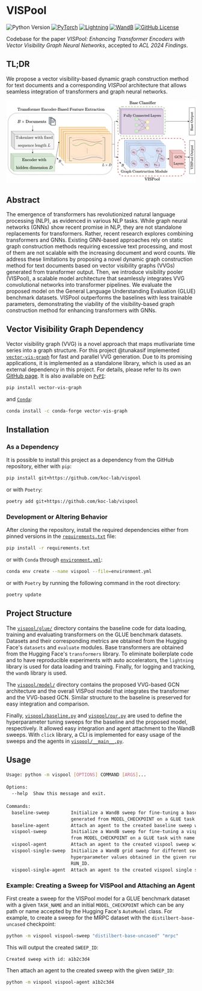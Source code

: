 # VISPool

![Python Version](https://img.shields.io/badge/python-3.10%20|%203.11-3670A0.svg?style=for-the-badge&logo=python&logoColor=ffdd54)
[![PyTorch](https://img.shields.io/badge/PyTorch-%23EE4C2C.svg?style=for-the-badge&logo=PyTorch&logoColor=white)](https://pytorch.org/)
[![Lightning](https://img.shields.io/badge/Lightning-%235835CC.svg?style=for-the-badge&logo=lightning&logoColor=white)](https://lightning.ai/)
[![WandB](https://img.shields.io/badge/Weights_&_Biases-FFCC33?style=for-the-badge&logo=WeightsAndBiases&logoColor=black)](https://wandb.ai/tunakasif/vispool)
[![GitHub License](https://img.shields.io/github/license/koc-lab/vispool?style=for-the-badge)](./LICENSE)

Codebase for the paper _VISPool: Enhancing Transformer Encoders with Vector Visibility Graph Neural Networks_, accepted to _ACL 2024 Findings_.

## TL;DR

We propose a vector visibility-based dynamic graph construction method for text documents and a corresponding _VISPool_ architecture that allows seamless integration of transformers and graph neural networks.

![VISPool Architecture](./.github/architecture.png)

## Abstract

The emergence of transformers has revolutionized natural language processing (NLP), as evidenced in various NLP tasks. While graph neural networks (GNNs) show recent promise in NLP, they are not standalone replacements for transformers. Rather, recent research explores combining transformers and GNNs. Existing GNN-based approaches rely on static graph construction methods requiring excessive text processing, and most of them are not scalable with the increasing document and word counts. We address these limitations by proposing a novel dynamic graph construction method for text documents based on vector visibility graphs (VVGs) generated from transformer output. Then, we introduce visibility pooler (VISPool), a scalable model architecture that seamlessly integrates VVG convolutional networks into transformer pipelines. We evaluate the proposed model on the General Language Understanding Evaluation (GLUE) benchmark datasets. VISPool outperforms the baselines with less trainable parameters, demonstrating the viability of the visibility-based graph construction method for enhancing transformers with GNNs.

## Vector Visibility Graph Dependency

Vector visibility graph (VVG) is a novel approach that maps mutlivariate time series into a graph structure. For this project @tunakasif implemented [`vector-vis-graph`](https://github.com/tunakasif/vector-vis-graph/) for fast and parallel VVG generation. Due to its promising applications, it is implemented as a standalone library, which is used as an external dependency in this project. For details, please refer to its own [GitHub page](https://github.com/tunakasif/vector-vis-graph/). It is also available on [`PyPI`]():

```bash
pip install vector-vis-graph
```

and [`Conda`]():

```bash
conda install -c conda-forge vector-vis-graph
```

## Installation

### As a Dependency

It is possible to install this project as a dependency from the GitHub repository, either with `pip`:

```bash
pip install git+https://github.com/koc-lab/vispool
```

or with `Poetry`:

```bash
poetry add git+https://github.com/koc-lab/vispool
```

### Development or Altering Behavior

After cloning the repository, install the required dependencies either from pinned versions in the [`requirements.txt`](./requirements.txt) file:

```bash
pip install -r requirements.txt
```

or with `Conda` through [`environment.yml`](./environment.yml):

```bash
conda env create --name vispool --file=environment.yml
```

or with `Poetry` by running the following command in the root directory:

```bash
poetry update
```

## Project Structure

The [`vispool/glue/`](./vispool/glue/) directory contains the baseline code for data loading, training and evaluating transformers on the GLUE benchmark datasets. Datasets and their corresponding metrics are obtained from the Hugging Face's `datasets` and `evaluate` modules. Base transformers are obtained from the Hugging Face's `transformers` library. To eliminate boilerplate code and to have reproducible experiments with auto accelerators, the `lightning` library is used for data loading and training. Finally, for logging and tracking, the `wandb` library is used.

The [`vispool/model/`](./vispool/model/) directory contains the proposed VVG-based GCN architecture and the overall VISPool model that integrates the transformer and the VVG-based GCN. Similar structure to the baseline is preserved for easy integration and comparison.

Finally, [`vispool/baseline.py`](./vispool/baseline.py) and [`vispool/our.py`](./vispool/our.py) are used to define the hyperparameter tuning sweeps for the baseline and the proposed model, respectively. It allowed easy integration and agent attachment to the WandB sweeps. With `click` library, a CLI is implemented for easy usage of the sweeps and the agents in [`vispool/__main__.py`](./vispool/__main__.py).

## Usage

```bash
Usage: python -m vispool [OPTIONS] COMMAND [ARGS]...

Options:
  --help  Show this message and exit.

Commands:
  baseline-sweep        Initialize a WandB sweep for fine-tuning a baseline transformer model
                        generated from MODEL_CHECKPOINT on a GLUE task with name TASK_NAME.
  baseline-agent        Attach an agent to the created baseline sweep with the given SWEEP_ID.
  vispool-sweep         Initialize a WandB sweep for fine-tuning a vispool model generated
                        from MODEL_CHECKPOINT on a GLUE task with name TASK_NAME.
  vispool-agent         Attach an agent to the created vispool sweep with the given SWEEP_ID.
  vispool-single-sweep  Initialize a WandB grid sweep for different seeds with the
                        hyperparameter values obtained in the given run with the specified
                        RUN_ID.
  vispool-single-agent  Attach an agent to the created vispool single sweep with the given SWEEP_ID
```

### Example: Creating a Sweep for VISPool and Attaching an Agent

First create a sweep for the VISPool model for a GLUE benchmark dataset with a given `TASK_NAME` and an initial `MODEL_CHECKPOINT` which can be any path or name accepted by the Hugging Face's `AutoModel` class. For example, to create a sweep for the MRPC dataset with the `distilbert-base-uncased` checkpoint:

```bash
python -m vispool vispool-sweep "distilbert-base-uncased" "mrpc"
```

This will output the created `SWEEP_ID`:

```stdout
Created sweep with id: a1b2c3d4
```

Then attach an agent to the created sweep with the given `SWEEP_ID`:

```bash
python -m vispool vispool-agent a1b2c3d4
```

